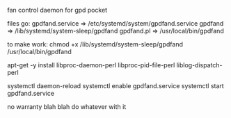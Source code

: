 fan control daemon for gpd pocket

files go:
gpdfand.service => /etc/systemd/system/gpdfand.service
gpdfand => /lib/systemd/system-sleep/gpdfand
gpdfand.pl => /usr/local/bin/gpdfand

to make work:
chmod +x /lib/systemd/system-sleep/gpdfand /usr/local/bin/gpdfand

apt-get -y install libproc-daemon-perl libproc-pid-file-perl liblog-dispatch-perl

systemctl daemon-reload
systemctl enable gpdfand.service
systemctl start gpdfand.service

no warranty blah blah do whatever with it
